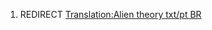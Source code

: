1.  REDIRECT [Translation:Alien theory txt/pt
    BR](Translation:Alien_theory_txt/pt_BR "wikilink")